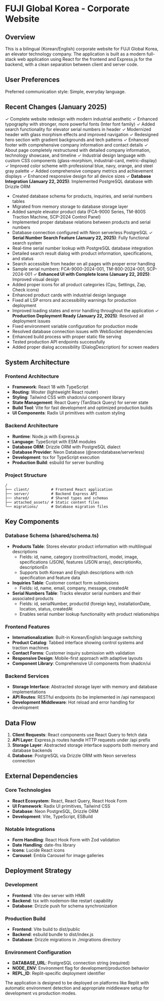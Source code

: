 # FUJI Global Korea - Corporate Website

## Overview

This is a bilingual (Korean/English) corporate website for FUJI Global Korea, an elevator technology company. The application is built as a modern full-stack web application using React for the frontend and Express.js for the backend, with a clean separation between client and server code.

## User Preferences

Preferred communication style: Simple, everyday language.

## Recent Changes (January 2025)

✓ Complete website redesign with modern industrial aesthetic
✓ Enhanced typography with stronger, more powerful fonts (Inter font family)
✓ Added search functionality for elevator serial numbers in header
✓ Modernized header with glass morphism effects and improved navigation
✓ Redesigned hero section with gradient backgrounds and tech patterns
✓ Enhanced footer with comprehensive company information and contact details
✓ About page completely restructured with detailed company information, technology showcase, and timeline
✓ Industrial design language with custom CSS components (glass-morphism, industrial-card, metric-display)
✓ Improved color scheme with professional blue, navy, orange, and steel gray palette
✓ Added comprehensive company metrics and achievement displays
✓ Enhanced responsive design for all device sizes
✓ **Database Integration (January 22, 2025)**: Implemented PostgreSQL database with Drizzle ORM
  - Created database schema for products, inquiries, and serial numbers tables
  - Migrated from memory storage to database storage layer
  - Added sample elevator product data (FCA-9000 Series, TM-800S Traction Machine, SCP-2024 Control Panel)
  - Implemented proper database relations between products and serial numbers
  - Database connection configured with Neon serverless PostgreSQL
✓ **Serial Number Search Feature (January 22, 2025)**: Fully functional search system
  - Real-time serial number lookup with PostgreSQL database integration
  - Detailed search result dialog with product information, specifications, and status
  - Search accessible from header on all pages with proper error handling
  - Sample serial numbers: FCA-9000-2024-001, TM-800-2024-001, SCP-2024-001
✓ **Enhanced UI with Complete Icons (January 22, 2025)**: Improved visual design
  - Added proper icons for all product categories (Cpu, Settings, Zap, Check icons)
  - Enhanced product cards with industrial design language
  - Fixed all LSP errors and accessibility warnings for production deployment
  - Improved loading states and error handling throughout the application
✓ **Production Deployment Ready (January 22, 2025)**: Resolved all deployment issues
  - Fixed environment variable configuration for production mode
  - Resolved database connection issues with WebSocket dependencies
  - Enhanced build process with proper static file serving
  - Tested production API endpoints successfully
  - Added proper dialog accessibility (DialogDescription) for screen readers

## System Architecture

### Frontend Architecture
- **Framework**: React 18 with TypeScript
- **Routing**: Wouter (lightweight React router)
- **Styling**: Tailwind CSS with shadcn/ui component library
- **State Management**: React Query (TanStack Query) for server state
- **Build Tool**: Vite for fast development and optimized production builds
- **UI Components**: Radix UI primitives with custom styling

### Backend Architecture
- **Runtime**: Node.js with Express.js
- **Language**: TypeScript with ESM modules
- **Database ORM**: Drizzle ORM with PostgreSQL dialect
- **Database Provider**: Neon Database (@neondatabase/serverless)
- **Development**: tsx for TypeScript execution
- **Production Build**: esbuild for server bundling

### Project Structure
```
/
├── client/          # Frontend React application
├── server/          # Backend Express API
├── shared/          # Shared types and schemas
├── attached_assets/ # Static content files
└── migrations/      # Database migration files
```

## Key Components

### Database Schema (shared/schema.ts)
- **Products Table**: Stores elevator product information with multilingual descriptions
  - Fields: id, name, category (control/traction), model, image, specifications (JSON), features (JSON array), descriptionKo, descriptionEn
  - Supports both Korean and English descriptions with rich specification and feature data
- **Inquiries Table**: Customer contact form submissions
  - Fields: id, name, email, company, message, createdAt
- **Serial Numbers Table**: Tracks elevator serial numbers and their associated products
  - Fields: id, serialNumber, productId (foreign key), installationDate, location, status, createdAt
  - Enables serial number lookup functionality with product relationships

### Frontend Features
- **Internationalization**: Built-in Korean/English language switching
- **Product Catalog**: Tabbed interface showing control systems and traction machines
- **Contact Forms**: Customer inquiry submission with validation
- **Responsive Design**: Mobile-first approach with adaptive layouts
- **Component Library**: Comprehensive UI components from shadcn/ui

### Backend Services
- **Storage Interface**: Abstracted storage layer with memory and database implementations
- **API Routes**: RESTful endpoints (to be implemented in /api namespace)
- **Development Middleware**: Hot reload and error handling for development

## Data Flow

1. **Client Requests**: React components use React Query to fetch data
2. **API Layer**: Express.js routes handle HTTP requests under /api prefix
3. **Storage Layer**: Abstracted storage interface supports both memory and database backends
4. **Database**: PostgreSQL via Drizzle ORM with Neon serverless connection

## External Dependencies

### Core Technologies
- **React Ecosystem**: React, React Query, React Hook Form
- **UI Framework**: Radix UI primitives, Tailwind CSS
- **Database**: Neon PostgreSQL, Drizzle ORM
- **Development**: Vite, TypeScript, ESBuild

### Notable Integrations
- **Form Handling**: React Hook Form with Zod validation
- **Date Handling**: date-fns library
- **Icons**: Lucide React icons
- **Carousel**: Embla Carousel for image galleries

## Deployment Strategy

### Development
- **Frontend**: Vite dev server with HMR
- **Backend**: tsx with nodemon-like restart capability
- **Database**: Drizzle push for schema synchronization

### Production Build
- **Frontend**: Vite build to dist/public
- **Backend**: esbuild bundle to dist/index.js
- **Database**: Drizzle migrations in ./migrations directory

### Environment Configuration
- **DATABASE_URL**: PostgreSQL connection string (required)
- **NODE_ENV**: Environment flag for development/production behavior
- **REPL_ID**: Replit-specific deployment identifier

The application is designed to be deployed on platforms like Replit with automatic environment detection and appropriate middleware setup for development vs production modes.